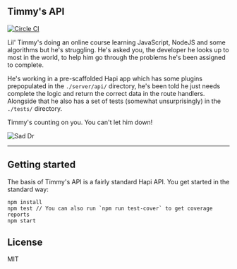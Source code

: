 ## Timmy's API

[![Circle CI](https://circleci.com/gh/Joe8Bit/timmys-api.svg?style=svg)](https://circleci.com/gh/Joe8Bit/timmys-api)

Lil' Timmy's doing an online course learning JavaScript, NodeJS and some algorithms but he's struggling. He's asked you, the developer he looks up to most in the world, to help him go through the problems he's been assigned to complete.

He's working in a pre-scaffolded Hapi app which has some plugins prepopulated in the `./server/api/` directory, he's been told he just needs complete the logic and return the correct data in the route handlers. Alongside that he also has a set of tests (somewhat unsurprisingly) in the `./tests/` directory.

Timmy's counting on you. You can't let him down!

![Sad Dr](http://mashable.com/wp-content/uploads/2013/07/Dr.-Who.gif)

----

## Getting started

The basis of Timmy's API is a fairly standard Hapi API. You get started in the standard way:

```
npm install
npm test // You can also run `npm run test-cover` to get coverage reports
npm start
```

## License

MIT
